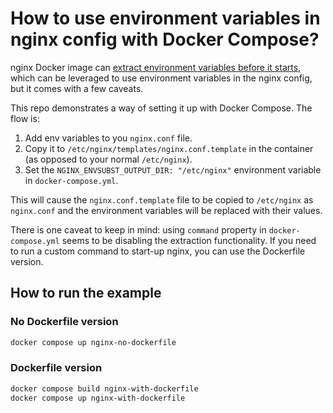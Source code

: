 # How to use environment variables in nginx config with Docker Compose?

nginx Docker image can [extract environment variables before it starts](https://github.com/docker-library/docs/tree/master/nginx#using-environment-variables-in-nginx-configuration-new-in-119), which can be leveraged to use environment variables in the nginx config, but it comes with a few caveats.

This repo demonstrates a way of setting it up with Docker Compose. The flow is:

1. Add env variables to you `nginx.conf` file.
2. Copy it to `/etc/nginx/templates/nginx.conf.template` in the container (as opposed to your normal `/etc/nginx`).
3. Set the `NGINX_ENVSUBST_OUTPUT_DIR: "/etc/nginx"` environment variable in `docker-compose.yml`.

This will cause the `nginx.conf.template` file to be copied to `/etc/nginx` as `nginx.conf` and the environment variables will be replaced with their values.

There is one caveat to keep in mind: using `command` property in `docker-compose.yml` seems to be disabling the extraction functionality. If you need to run a custom command to start-up nginx, you can use the Dockerfile version.

## How to run the example

### No Dockerfile version

```bash
docker compose up nginx-no-dockerfile
```

### Dockerfile version

```bash
docker compose build nginx-with-dockerfile
docker compose up nginx-with-dockerfile
```
